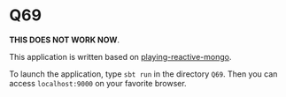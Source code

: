Q69
===

__THIS DOES NOT WORK NOW__.

This application is written based on [playing-reactive-mongo](https://github.com/knoldus/playing-reactive-mongo).

To launch the application, type `sbt run` in the directory `Q69`.
Then you can access `localhost:9000` on your favorite browser.
